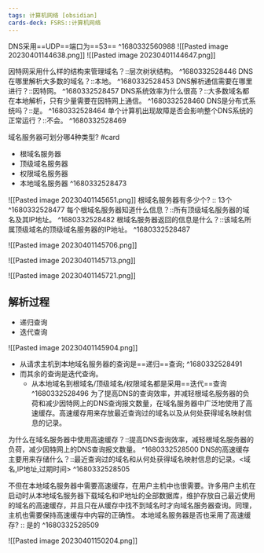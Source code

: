 ```yaml
---
tags: 计算机网络 [obsidian]
cards-deck: FSRS::计算机网络
---
```



DNS采用==UDP==端口为==53==
^1680332560988
![[Pasted image 20230401144638.png]]
![[Pasted image 20230401144647.png]]

因特网采用什么样的结构来管理域名？::层次树状结构。 ^1680332528446
DNS在哪里解析大多数的域名？::本地。 ^1680332528453
DNS解析通信需要在哪里进行？::因特网。 ^1680332528457
DNS系统效率为什么很高？::大多数域名都在本地解析，只有少量需要在因特网上通信。 ^1680332528460
DNS是分布式系统吗？::是。 ^1680332528464
单个计算机出现故障是否会影响整个DNS系统的正常运行？::不会。 ^1680332528469


域名服务器可划分哪4种类型? #card 
- 根域名服务器
- 顶级域名服务器
- 权限域名服务器
- 本地域名服务器
^1680332528473


![[Pasted image 20230401145651.png]]
根域名服务器有多少个? :: 13个 ^1680332528477
每个根域名服务器知道什么信息？::所有顶级域名服务器的域名及其IP地址。 ^1680332528482
根域名服务器返回的信息是什么？::该域名所属顶级域名的顶级域名服务器的IP地址。 ^1680332528487

![[Pasted image 20230401145706.png]]

![[Pasted image 20230401145713.png]]

![[Pasted image 20230401145721.png]]

## 解析过程

- 递归查询
- 迭代查询

![[Pasted image 20230401145904.png]]
- 从请求主机到本地域名服务器的查询是==递归==查询;
^1680332528491
- 而其余的查询是迭代查询。
	- 从本地域名到根域名/顶级域名/权限域名都是采用==迭代==查询
^1680332528496
为了提高DNS的查询效率，并减轻根域名服务器的负荷和减少因特网上的DNS查询报文数量，在域名服务器中广泛地使用了高速缓存。高速缓存用来存放最近查询过的域名以及从何处获得域名映射信息的记录。

为什么在域名服务器中使用高速缓存？::提高DNS查询效率，减轻根域名服务器的负荷，减少因特网上的DNS查询报文数量。 ^1680332528500
DNS的高速缓存主要用来存储什么？::最近查询过的域名和从何处获得域名映射信息的记录。<域名,IP地址,过期时间> ^1680332528505

不但在本地域名服务器中需要高速缓存，在用户主机中也很需要。许多用户主机在启动时从本地域名服务器下载域名和IP地址的全部数据库，维护存放自己最近使用的域名的高速缓存，并且只在从缓存中找不到域名时才向域名服务器查询。同理，主机也需要保持高速缓存中内容的正确性。
本地域名服务器是否也采用了高速缓存? :: 是的 ^1680332528509

![[Pasted image 20230401150204.png]]


